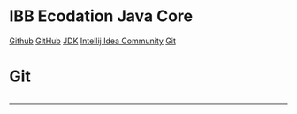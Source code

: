 # IBB Ecodation Java Core

[Github](https://github.com/SuedaElaman/ibb_ecodation_javacore.git)
[GitHub](https://github.com/hamitmizrak/ibb_ecodation_javacore.git)
[JDK](https://www.oracle.com/tr/java/technologies/downloads/#jdk23-windows)
[Intellij Idea Community](https://www.jetbrains.com/idea/download/?section=windows)
[Git](https://git-scm.com/downloads)

# Git
```sh 
```
---